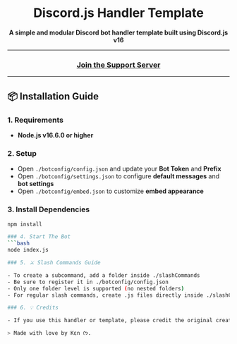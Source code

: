 <div align="center">
  
# Discord.js Handler Template

**A simple and modular Discord bot handler template built using Discord.js v16**

---

### [Join the Support Server](https://discord.gg/YOUR_INVITE_LINK) 

</div>

---

## 📦 Installation Guide

### 1. Requirements
- **Node.js v16.6.0 or higher**

### 2. Setup
- Open `./botconfig/config.json` and update your **Bot Token** and **Prefix**
- Open `./botconfig/settings.json` to configure **default messages** and **bot settings**
- Open `./botconfig/embed.json` to customize **embed appearance**

### 3. Install Dependencies
```bash
npm install

### 4. Start The Bot
```bash
node index.js

### 5. ⚔️ Slash Commands Guide

- To create a subcommand, add a folder inside ./slashCommands
- Be sure to register it in ./botconfig/config.json
- Only one folder level is supported (no nested folders)
- For regular slash commands, create .js files directly inside ./slashCommands

### 6. 💡 Credits

- If you use this handler or template, please credit the original creator.

> Made with love by Kɛn ᡣ𐭩.

